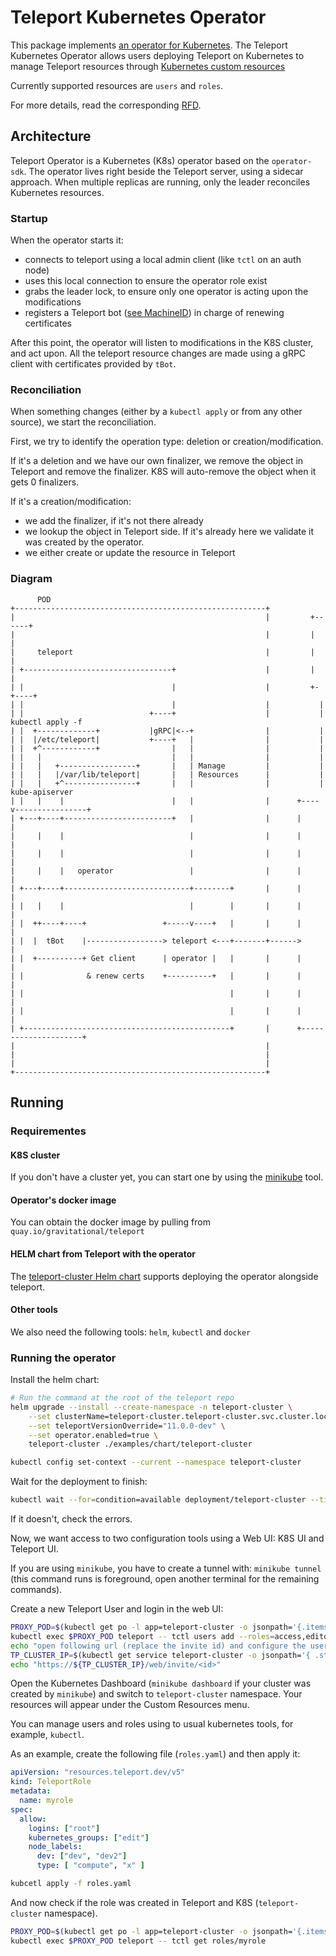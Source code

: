 # Teleport Kubernetes Operator

This package implements [an operator for Kubernetes](https://kubernetes.io/docs/concepts/extend-kubernetes/operator/).
The Teleport Kubernetes Operator allows users deploying Teleport on Kubernetes to manage Teleport resources through
[Kubernetes custom resources](https://kubernetes.io/docs/concepts/extend-kubernetes/api-extension/custom-resources/)

Currently supported resources are `users` and `roles`.

For more details, read the corresponding [RFD](https://github.com/gravitational/teleport-plugins/blob/master/rfd/0001-kubernetes-manager.md).

## Architecture
Teleport Operator is a Kubernetes (K8s) operator based on the `operator-sdk`.
The operator lives right beside the Teleport server, using a sidecar approach.
When multiple replicas are running, only the leader reconciles Kubernetes resources.

### Startup
When the operator starts it:
- connects to teleport using a local admin client (like `tctl` on an auth node)
- uses this local connection to ensure the operator role exist
- grabs the leader lock, to ensure only one operator is acting upon the modifications
- registers a Teleport bot ([see MachineID](https://goteleport.com/docs/machine-id/introduction/)) in charge of renewing certificates

After this point, the operator will listen to modifications in the K8S cluster, and act upon.
All the teleport resource changes are made using a gRPC client with certificates provided by `tBot`.

### Reconciliation
When something changes (either by a `kubectl apply` or from any other source), we start the reconciliation.

First, we try to identify the operation type: deletion or creation/modification.

If it's a deletion and we have our own finalizer, we remove the object in Teleport and remove the finalizer.
K8S will auto-remove the object when it gets 0 finalizers.

If it's a creation/modification:
- we add the finalizer, if it's not there already
- we lookup the object in Teleport side. If it's already here we validate it was created by the operator.
- we either create or update the resource in Teleport

### Diagram
```asciiflow
      POD
+--------------------------------------------------------+
|                                                        |         +------+
|                                                        |         |      |
|     teleport                                           |         |      |
| +---------------------------------+                    |         |      |
| |                                 |                    |         +-+----+
| |                                 |                    |           |
| |                            +----+                    |           | kubectl apply -f
| |  +-------------+           |gRPC|<--+                |           |
| |  |/etc/teleport|           +----+   |                |           |
| |  +^------------+                |   |                |           |
| |   |                             |   |                |           |
| |   |   +-----------------+       |   | Manage         |           |
| |   |   |/var/lib/teleport|       |   | Resources      |           |
| |   |   +^----------------+       |   |                |           |  kube-apiserver
| |   |    |                        |   |                |      +----v----------------+
| +---+----+------------------------+   |                |      |                     |
|     |    |                            |                |      |                     |
|     |    |                            |                |      |                     |
|     |    |   operator                 |                |      |                     |
| +---+----+----------------------------+--------+       |      |                     |
| |   |    |                            |        |       |      |                     |
| |  ++----+----+                 +-----v----+   |       |      |                     |
| |  |  tBot    |-----------------> teleport <---+-------+------>                     |
| |  +----------+ Get client      | operator |   |       |      |                     |
| |              & renew certs    +----------+   |       |      |                     |
| |                                              |       |      |                     |
| |                                              |       |      |                     |
| +----------------------------------------------+       |      +---------------------+
|                                                        |
|                                                        |
|                                                        |
+--------------------------------------------------------+
```

## Running

### Requirementes

#### K8S cluster
If you don't have a cluster yet, you can start one by using the [minikube](https://minikube.sigs.k8s.io/docs/start/) tool.

#### Operator's docker image
You can obtain the docker image by pulling from `quay.io/gravitational/teleport`

#### HELM chart from Teleport with the operator
The [teleport-cluster Helm chart](../examples/chart/teleport-cluster) supports deploying the operator alongside teleport.

#### Other tools
We also need the following tools: `helm`, `kubectl` and `docker`

### Running the operator

Install the helm chart:
```bash
# Run the command at the root of the teleport repo
helm upgrade --install --create-namespace -n teleport-cluster \
	--set clusterName=teleport-cluster.teleport-cluster.svc.cluster.local \
	--set teleportVersionOverride="11.0.0-dev" \
	--set operator.enabled=true \
	teleport-cluster ./examples/chart/teleport-cluster

kubectl config set-context --current --namespace teleport-cluster
```

Wait for the deployment to finish:
```bash
kubectl wait --for=condition=available deployment/teleport-cluster --timeout=2m
```

If it doesn't, check the errors.

Now, we want access to two configuration tools using a Web UI: K8S UI and Teleport UI.

If you are using `minikube`, you have to create a tunnel with: `minikube tunnel` (this command runs is foreground, open another terminal for the remaining commands).

Create a new Teleport User and login in the web UI:
```bash
PROXY_POD=$(kubectl get po -l app=teleport-cluster -o jsonpath='{.items[0].metadata.name}')
kubectl exec $PROXY_POD teleport -- tctl users add --roles=access,editor teleoperator
echo "open following url (replace the invite id) and configure the user"
TP_CLUSTER_IP=$(kubectl get service teleport-cluster -o jsonpath='{ .status.loadBalancer.ingress[0].ip }')
echo "https://${TP_CLUSTER_IP}/web/invite/<id>"
```

Open the Kubernetes Dashboard (`minikube dashboard` if your cluster was created by `minikube`) and switch to `teleport-cluster` namespace.
Your resources will appear under the Custom Resources menu.

You can manage users and roles using to usual kubernetes tools, for example, `kubectl`.

As an example, create the following file (`roles.yaml`) and then apply it:
```yaml
apiVersion: "resources.teleport.dev/v5"
kind: TeleportRole
metadata:
  name: myrole
spec:
  allow:
    logins: ["root"]
    kubernetes_groups: ["edit"]
    node_labels:
      dev: ["dev", "dev2"]
      type: [ "compute", "x" ]
```

```bash
kubcetl apply -f roles.yaml
```

And now check if the role was created in Teleport and K8S (`teleport-cluster` namespace).
```bash
PROXY_POD=$(kubectl get po -l app=teleport-cluster -o jsonpath='{.items[0].metadata.name}')
kubectl exec $PROXY_POD teleport -- tctl get roles/myrole
```